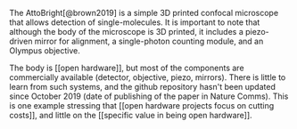 The AttoBright[@brown2019] is a simple 3D printed confocal microscope that allows detection of single-molecules. It is important to note that although the body of the microscope is 3D printed, it includes a piezo-driven mirror for alignment, a single-photon counting module, and an Olympus objective. 

The body is [[open hardware]], but most of the components are commercially available (detector, objective, piezo, mirrors). There is little to learn from such systems, and the github repository hasn't been updated since October 2019 (date of publishing of the paper in Nature Comms). This is one example stressing that [[open hardware projects focus on cutting costs]], and little on the [[specific value in being open hardware]]. 